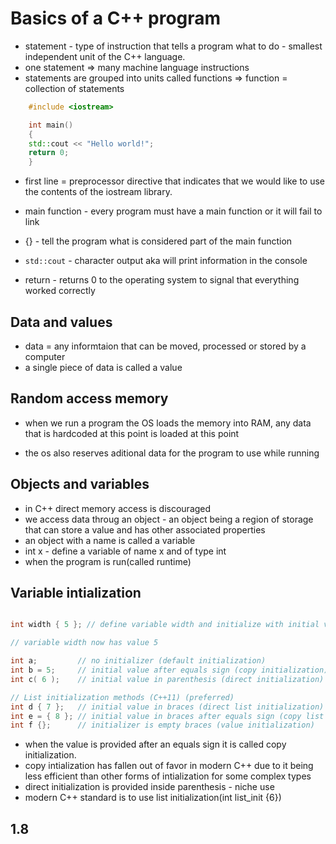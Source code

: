 # Basics of a C++ program

- statement - type of instruction that tells a program what to do - smallest independent unit of the C++ language.
- one statement => many machine language instructions
- statements are grouped into units called functions => function = collection of statements

```C++
    #include <iostream>

    int main()
    {
    std::cout << "Hello world!";
    return 0;
    }
```

- first line = preprocessor directive that indicates that we would like to use the contents of the iostream library.

- main function - every program must have a main function or it will fail to link
- {} - tell the program what is considered part of the main function
- `std::cout` - character output aka will print information in the console
- return - returns 0 to the operating system to signal that everything worked correctly 

## Data and values

- data = any informtaion that can be moved, processed or stored by a computer
- a single piece of data is called a value

## Random access memory

- when we run a program the OS loads the memory into RAM, any data that is hardcoded at this point is loaded at this point

- the os also reserves aditional data for the program to use while running

## Objects and variables

- in C++ direct memory access is discouraged
- we access data throug an object - an object being a region of storage that can store a value and has other associated properties
- an object with a name is called a variable
- int x - define a variable of name x and of type int
- when the program is run(called runtime)

## Variable intialization

```C++

int width { 5 }; // define variable width and initialize with initial value 5

// variable width now has value 5

int a;         // no initializer (default initialization)
int b = 5;     // initial value after equals sign (copy initialization)
int c( 6 );    // initial value in parenthesis (direct initialization)

// List initialization methods (C++11) (preferred)
int d { 7 };   // initial value in braces (direct list initialization)
int e = { 8 }; // initial value in braces after equals sign (copy list initialization)
int f {};      // initializer is empty braces (value initialization)

```

- when the value is provided after an equals sign it is called copy initialization.
- copy intialization has fallen out of favor in modern C++ due to it being less efficient than other forms of intialization for some complex types
- direct initialization is provided inside parenthesis - niche use
- modern C++ standard is to use list initialization(int list_init {6})

## 1.8
